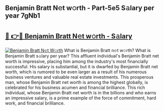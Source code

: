 ## Benjamin Bratt N𝚎t w𝚘rth - Part-5e5 S𝚊lary per year 7gNb1

# <h2><a href="http://gc4cf4z.nevu.top/?p=Benjamin+Bratt">🔗 👉🔴 Benjamin Bratt N𝚎t w𝚘rth - S𝚊lary</a></h2>

[![Benjamin Bratt N𝚎t W𝚘rth](https://i.imgur.com/Oavwk0R.jpeg)](http://gc4cf4z.nevu.top/?p=Benjamin+Bratt)
What is Benjamin Bratt n𝚎t w𝚘rth? What is Benjamin Bratt s𝚊lary per year?
This affluent individual's Benjamin Bratt net worth is impressive, placing him among the industry's most financially successful. His salary is substantial, but it is dwarfed by Benjamin Bratt net worth, which is rumored to be even larger as a result of his numerous business ventures and valuable real estate investments. This prosperous man, whose Benjamin Bratt net worth is among the highest globally, is celebrated for his business acumen and financial brilliance. This rich individual, whose Benjamin Bratt net worth is in the billions and who earns an impressive salary, is a prime example of the force of commitment, hard work, and financial brilliance.
